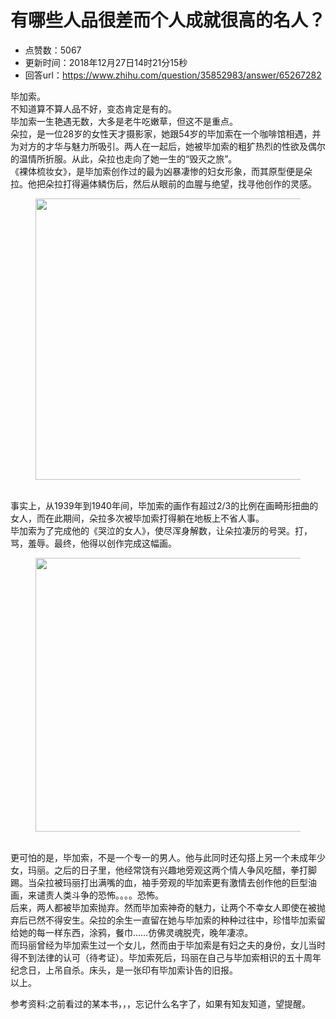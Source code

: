 # 有哪些人品很差而个人成就很高的名人？
- 点赞数：5067
- 更新时间：2018年12月27日14时21分15秒
- 回答url：https://www.zhihu.com/question/35852983/answer/65267282
<body>
 <p data-pid="5gKm1VmZ">毕加索。<br>
  不知道算不算人品不好，变态肯定是有的。<br>
  毕加索一生艳遇无数，大多是老牛吃嫩草，但这不是重点。<br>
  朵拉，是一位28岁的女性天才摄影家，她跟54岁的毕加索在一个咖啡馆相遇，并为对方的才华与魅力所吸引。两人在一起后，她被毕加索的粗犷热烈的性欲及偶尔的温情所折服。从此，朵拉也走向了她一生的“毁灭之旅”。<br>
  《裸体梳妆女》，是毕加索创作过的最为凶暴凄惨的妇女形象，而其原型便是朵拉。他把朵拉打得遍体鳞伤后，然后从眼前的血腥与绝望，找寻他创作的灵感。</p>
 <figure data-size="normal">
  <img src="https://picx.zhimg.com/50/3bba28dce59ba8ba358e4dc21b69804c_720w.jpg?source=1940ef5c" data-rawwidth="450" data-rawheight="349" data-size="normal" data-original-token="3bba28dce59ba8ba358e4dc21b69804c" class="origin_image zh-lightbox-thumb" width="450" data-original="https://pic1.zhimg.com/3bba28dce59ba8ba358e4dc21b69804c_r.jpg?source=1940ef5c">
 </figure>
 <p data-pid="fzW8z4Rt"><br>
  事实上，从1939年到1940年间，毕加索的画作有超过2/3的比例在画畸形扭曲的女人，而在此期间，朵拉多次被毕加索打得躺在地板上不省人事。<br>
  毕加索为了完成他的《哭泣的女人》，使尽浑身解数，让朵拉凄厉的号哭。打，骂，羞辱。最终，他得以创作完成这幅画。</p>
 <figure data-size="normal">
  <img src="https://pic1.zhimg.com/50/71ae8dfe6d19a6929240c4d0c88549fa_720w.jpg?source=1940ef5c" data-rawwidth="438" data-rawheight="537" data-size="normal" data-original-token="71ae8dfe6d19a6929240c4d0c88549fa" class="origin_image zh-lightbox-thumb" width="438" data-original="https://pica.zhimg.com/71ae8dfe6d19a6929240c4d0c88549fa_r.jpg?source=1940ef5c">
 </figure>
 <p data-pid="fNZjvTgC"><br>
  更可怕的是，毕加索，不是一个专一的男人。他与此同时还勾搭上另一个未成年少女，玛丽。之后的日子里，他经常饶有兴趣地旁观这两个情人争风吃醋，拳打脚踢。当朵拉被玛丽打出满嘴的血，袖手旁观的毕加索更有激情去创作他的巨型油画，来谴责人类斗争的恐怖。。。。恐怖。<br>
  后来，两人都被毕加索抛弃。然而毕加索神奇的魅力，让两个不幸女人即使在被抛弃后已然不得安生。朵拉的余生一直留在她与毕加索的种种过往中，珍惜毕加索留给她的每一样东西，涂鸦，餐巾……仿佛灵魂脱壳，晚年凄凉。<br>
  而玛丽曾经为毕加索生过一个女儿，然而由于毕加索是有妇之夫的身份，女儿当时得不到法律的认可（待考证）。毕加索死后，玛丽在自己与毕加索相识的五十周年纪念日，上吊自杀。床头，是一张印有毕加索讣告的旧报。<br>
  以上。</p>
 <p data-pid="xpVfwO1g">参考资料:之前看过的某本书，，，忘记什么名字了，如果有知友知道，望提醒。</p>
</body>